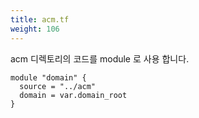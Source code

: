 ```yaml
---
title: acm.tf
weight: 106
---
```


acm 디렉토리의 코드를 module 로 사용 합니다.

```hcl
module "domain" {
  source = "../acm"
  domain = var.domain_root
}
```
